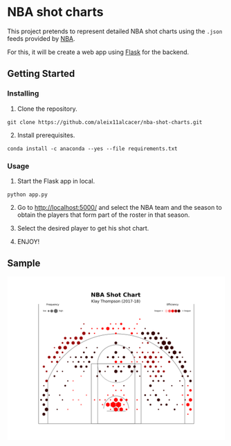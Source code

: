 # NBA shot charts

This project pretends to represent detailed NBA shot charts using the `.json` feeds provided by [NBA](https://www.stats.nba.com/).

For this, it will be create a web app using [Flask]() for the backend.

## Getting Started

### Installing

1. Clone the repository.
```
git clone https://github.com/aleix11alcacer/nba-shot-charts.git
```

2. Install prerequisites.
```
conda install -c anaconda --yes --file requirements.txt
```


### Usage


1. Start the Flask app in local.
```
python app.py
```

2. Go to <http://localhost:5000/> and select the NBA team and the season to obtain the players that form part of the roster in that season.

3. Select the desired player to get his shot chart.

4. ENJOY!

## Sample

![NBA shot chart sample](samples/sample.png)